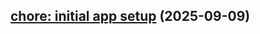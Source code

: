 ## [chore: initial app setup](https://github.com/AnkitC1598/expo-template/commit/1dfb6a0255ae85541614fd880d74cc8c1ecf6060) (2025-09-09)

